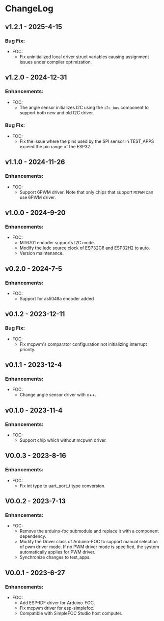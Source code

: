 # ChangeLog

## v1.2.1 - 2025-4-15

### Bug Fix:
* FOC:
    *  Fix uninitialized local driver struct variables causing assignment issues under compiler optimization.

## v1.2.0 - 2024-12-31
### Enhancements:
* FOC:
  *  The angle sensor initializes I2C using the ``i2c_bus`` component to support both new and old I2C driver.

### Bug Fix:
* FOC:
  *  Fix the issue where the pins used by the SPI sensor in TEST_APPS exceed the pin range of the ESP32.

## v1.1.0 - 2024-11-26
### Enhancements:
* FOC:
    * Support 6PWM driver. Note that only chips that support ``MCPWM`` can use 6PWM driver.

## v1.0.0 - 2024-9-20
### Enhancements:
* FOC:
    * MT6701 encoder supports I2C mode.
    * Modify the ledc source clock of ESP32C6 and ESP32H2 to auto.
    * Version maintenance.

## v0.2.0 - 2024-7-5
### Enhancements:
* FOC:
    * Support for as5048a encoder added

## v0.1.2 - 2023-12-11
### Bug Fix:
* FOC:
    * Fix mcpwm's comparator configuration not initializing interrupt priority.

## v0.1.1 - 2023-12-4
### Enhancements:
* FOC:
    * Change angle sensor driver with c++.

## v0.1.0 - 2023-11-4
### Enhancements:
* FOC:
    * Support chip which without mcpwm driver.

## V0.0.3 - 2023-8-16
### Enhancements:
* FOC:
    * Fix int type to uart_port_t type conversion.

## V0.0.2 - 2023-7-13
### Enhancements:
* FOC:
    * Remove the arduino-foc submodule and replace it with a component dependency.
    * Modify the Driver class of Arduino-FOC to support manual selection of pwm driver mode. If no PWM driver mode is specified, the system automatically applies for PWM driver.
    * Synchronize changes to test_apps.

## V0.0.1 - 2023-6-27
### Enhancements:
* FOC:
    * Add ESP-IDF driver for Arduino-FOC.
    * Fix mcpwm driver for esp-simplefoc.
    * Compatible with SimpleFOC Studio host computer.


